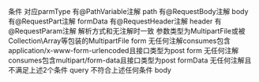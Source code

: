 条件 	                                                                对应parmType
有@PathVariable注解 	                                                path
有@RequestBody注解 	                                                    body
有@RequestPart注解 	                                                    formData
有@RequestHeader注解 	                                                header
有@RequestParam注解 	                                                解析方式和无注解时一致
参数类型为MultipartFile或被Collection\Array等包装的MultipartFile 	        form
无任何注解consumes包含application/x-www-form-urlencoded且接口类型为post 	form
无任何注解consumes包含multipart/form-data且接口类型为post 	            formData
无任何注解且不满足上述2个条件 	                                        query
不符合上述任何条件 	                                                    body